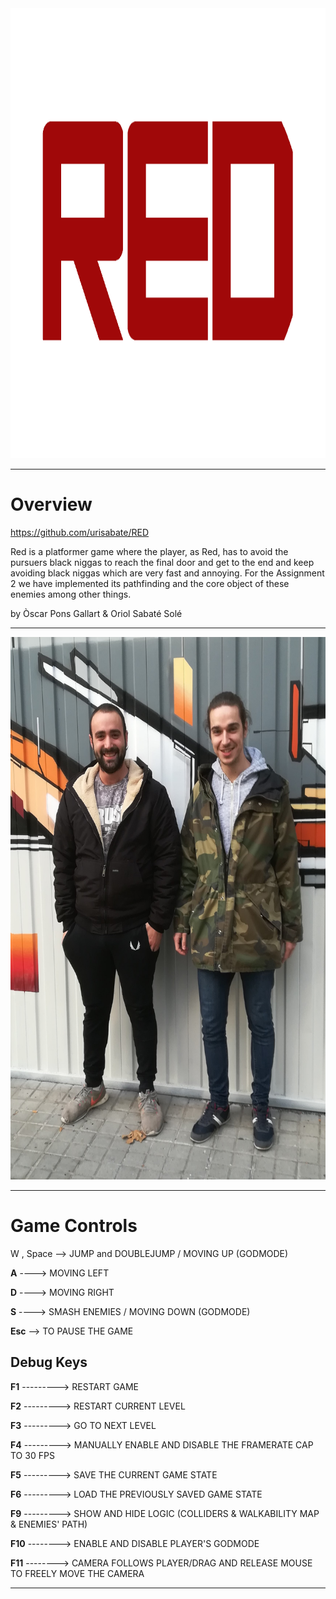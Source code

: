 <img src="redLogo.png" alt="Logo" width="1280" height="720">

***
Overview
========
https://github.com/urisabate/RED

Red is a platformer game where the player, as Red, has to avoid the pursuers black 
niggas to reach the final door and get to the end and keep avoiding black niggas
which are very fast and annoying.
For the Assignment 2 we have implemented its pathfinding and the core object of these 
enemies among other things.

by Òscar Pons Gallart & Oriol Sabaté Solé

***

<img src="TeamPhoto.jpg" alt="Us" width="576" height="868">

***

Game Controls
=============

W , Space --> JUMP and DOUBLEJUMP / MOVING UP (GODMODE)

**A** ----> MOVING LEFT

**D** ----> MOVING RIGHT

**S** ----> SMASH ENEMIES / MOVING DOWN (GODMODE)

**Esc** --> TO PAUSE THE GAME

Debug Keys
----------

**F1** ---------> RESTART GAME

**F2** ---------> RESTART CURRENT LEVEL

**F3** ---------> GO TO NEXT LEVEL

**F4** ---------> MANUALLY ENABLE AND DISABLE THE FRAMERATE CAP TO 30 FPS

**F5** ---------> SAVE THE CURRENT GAME STATE

**F6** ---------> LOAD THE PREVIOUSLY SAVED GAME STATE

**F9** ---------> SHOW AND HIDE LOGIC (COLLIDERS & WALKABILITY MAP & ENEMIES' PATH)

**F10** --------> ENABLE AND DISABLE PLAYER'S GODMODE

**F11** --------> CAMERA FOLLOWS PLAYER/DRAG AND RELEASE MOUSE TO FREELY MOVE THE CAMERA

***





